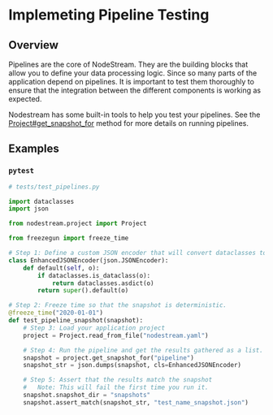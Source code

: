 # Implemeting Pipeline Testing 

## Overview
Pipelines are the core of NodeStream. 
They are the building blocks that allow you to define your data processing logic.
Since so many parts of the application depend on pipelines. 
It is important to test them thoroughly to ensure that the integration between the different components is working as expected. 

Nodestream has some built-in tools to help you test your pipelines. See the [Project#get_snapshot_for](https://nodestream-proj.github.io/nodestream/python_reference/project/project/#nodestream.project.project.Project.get_snapshot_for) method for more details on running pipelines.

## Examples

### `pytest`

```python
# tests/test_pipelines.py

import dataclasses
import json

from nodestream.project import Project

from freezegun import freeze_time

# Step 1: Define a custom JSON encoder that will convert dataclasses to dicts.
class EnhancedJSONEncoder(json.JSONEncoder):
    def default(self, o):
        if dataclasses.is_dataclass(o):
            return dataclasses.asdict(o)
        return super().default(o)

# Step 2: Freeze time so that the snapshot is deterministic.
@freeze_time("2020-01-01")
def test_pipeline_snapshot(snapshot):
    # Step 3: Load your application project
    project = Project.read_from_file("nodestream.yaml")

    # Step 4: Run the pipeline and get the results gathered as a list.
    snapshot = project.get_snapshot_for("pipeline")
    snapshot_str = json.dumps(snapshot, cls=EnhancedJSONEncoder)

    # Step 5: Assert that the results match the snapshot
    #   Note: This will fail the first time you run it.
    snapshot.snapshot_dir = "snapshots"
    snapshot.assert_match(snapshot_str, "test_name_snapshot.json")
```